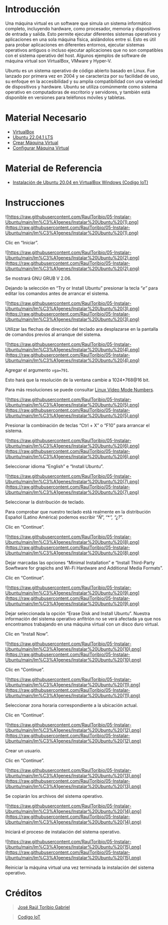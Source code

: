 # Introducción

Una máquina virtual es un software que simula un sistema informático completo, incluyendo hardware, como procesador, memoria y dispositivos de entrada y salida. Esto permite ejecutar diferentes sistemas operativos y aplicaciones en una sola máquina física, aislándolos entre sí. Esto es útil para probar aplicaciones en diferentes entornos, ejecutar sistemas operativos antiguos o incluso ejecutar aplicaciones que no son compatibles con el sistema operativo del host. Algunos ejemplos de software de máquina virtual son VirtualBox, VMware y Hyper-V.

Ubuntu es un sistema operativo de código abierto basado en Linux. Fue lanzado por primera vez en 2004 y se caracteriza por su facilidad de uso, su enfoque en la accesibilidad y su amplia compatibilidad con una variedad de dispositivos y hardware. Ubuntu se utiliza comúnmente como sistema operativo en computadoras de escritorio y servidores, y también está disponible en versiones para teléfonos móviles y tabletas.

# Material Necesario

- [VirtualBox](https://github.com/RaulToribio/01-Instalar-VirtualBox)
- [Ubuntu 22.04.1 LTS](https://github.com/RaulToribio/02-Descargar-Ubuntu)
- [Crear Máquina Virtual](https://github.com/RaulToribio/03-Crear-Maquina-Virtual)
- [Configurar Máquina Virtual](https://github.com/RaulToribio/04-Configurar-Maquina-Virtual)

# Material de Referencia

- [Instalación de Ubuntu 20.04 en VirtualBox Windows (Codigo IoT)](https://edu.codigoiot.com/course/view.php?id=812)

# Instrucciones

![https://raw.githubusercontent.com/RaulToribio/05-Instalar-Ubuntu/main/Im%C3%A1genes/Instalar%20Ubuntu%20(1).png](https://raw.githubusercontent.com/RaulToribio/05-Instalar-Ubuntu/main/Im%C3%A1genes/Instalar%20Ubuntu%20(1).png)

Clic en “Iniciar”.

![https://raw.githubusercontent.com/RaulToribio/05-Instalar-Ubuntu/main/Im%C3%A1genes/Instalar%20Ubuntu%20(2).png](https://raw.githubusercontent.com/RaulToribio/05-Instalar-Ubuntu/main/Im%C3%A1genes/Instalar%20Ubuntu%20(2).png)

Se mostrará GNU GRUB V 2.06.

Dejando la selección en “Try or Install Ubuntu” presionar la tecla “*e”* para editar los comandos antes de arrancar el sistema.

![https://raw.githubusercontent.com/RaulToribio/05-Instalar-Ubuntu/main/Im%C3%A1genes/Instalar%20Ubuntu%20(3).png](https://raw.githubusercontent.com/RaulToribio/05-Instalar-Ubuntu/main/Im%C3%A1genes/Instalar%20Ubuntu%20(3).png)

Utilizar las flechas de dirección del teclado ara desplazarse en la pantalla de comandos previos al arranque del sistema.

![https://raw.githubusercontent.com/RaulToribio/05-Instalar-Ubuntu/main/Im%C3%A1genes/Instalar%20Ubuntu%20(4).png](https://raw.githubusercontent.com/RaulToribio/05-Instalar-Ubuntu/main/Im%C3%A1genes/Instalar%20Ubuntu%20(4).png)

Agregar el argumento `vga=791`.

Esto hará que la resolución de la ventana cambie a 1024*768@16 bit.

Para más resoluciones se puede consultar [Linux Video Mode Numbers](https://en.wikipedia.org/wiki/VESA_BIOS_Extensions#Linux_video_mode_numbers).

![https://raw.githubusercontent.com/RaulToribio/05-Instalar-Ubuntu/main/Im%C3%A1genes/Instalar%20Ubuntu%20(5).png](https://raw.githubusercontent.com/RaulToribio/05-Instalar-Ubuntu/main/Im%C3%A1genes/Instalar%20Ubuntu%20(5).png)

Presionar la combinación de teclas “Ctrl + X” o “F10” para arrancar el sistema.

![https://raw.githubusercontent.com/RaulToribio/05-Instalar-Ubuntu/main/Im%C3%A1genes/Instalar%20Ubuntu%20(6).png](https://raw.githubusercontent.com/RaulToribio/05-Instalar-Ubuntu/main/Im%C3%A1genes/Instalar%20Ubuntu%20(6).png)

Seleccionar idioma “English” e “Install Ubuntu”.

![https://raw.githubusercontent.com/RaulToribio/05-Instalar-Ubuntu/main/Im%C3%A1genes/Instalar%20Ubuntu%20(7).png](https://raw.githubusercontent.com/RaulToribio/05-Instalar-Ubuntu/main/Im%C3%A1genes/Instalar%20Ubuntu%20(7).png)

Seleccionar la distribución de teclado.

Para comprobar que nuestro teclado está realmente en la distribución Español (Latino América) podemos escribir “*Ñ*”, “***”, “*¿?*”.

Clic en “Continue”.

![https://raw.githubusercontent.com/RaulToribio/05-Instalar-Ubuntu/main/Im%C3%A1genes/Instalar%20Ubuntu%20(8).png](https://raw.githubusercontent.com/RaulToribio/05-Instalar-Ubuntu/main/Im%C3%A1genes/Instalar%20Ubuntu%20(8).png)

Dejar marcadas las opciones “Minimal Installation” e “Install Third-Party Sowftware for grapichs and Wi-Fi Hardware and Additional Media Formats”.

Clic en “Continue”.

![https://raw.githubusercontent.com/RaulToribio/05-Instalar-Ubuntu/main/Im%C3%A1genes/Instalar%20Ubuntu%20(9).png](https://raw.githubusercontent.com/RaulToribio/05-Instalar-Ubuntu/main/Im%C3%A1genes/Instalar%20Ubuntu%20(9).png)

Dejar seleccionada la opción “Erase Disk and Install Ubuntu”. Nuestra información del sistema operativo anfitrión no se verá afectada ya que nos encontramos trabajando en una máquina virtual con un disco duro virtual.

Clic en “Install Now”.

![https://raw.githubusercontent.com/RaulToribio/05-Instalar-Ubuntu/main/Im%C3%A1genes/Instalar%20Ubuntu%20(10).png](https://raw.githubusercontent.com/RaulToribio/05-Instalar-Ubuntu/main/Im%C3%A1genes/Instalar%20Ubuntu%20(10).png)

Clic en “Continue”.

![https://raw.githubusercontent.com/RaulToribio/05-Instalar-Ubuntu/main/Im%C3%A1genes/Instalar%20Ubuntu%20(11).png](https://raw.githubusercontent.com/RaulToribio/05-Instalar-Ubuntu/main/Im%C3%A1genes/Instalar%20Ubuntu%20(11).png)

Seleccionar zona horaria correspondiente a la ubicación actual.

Clic en “Continue”.

![https://raw.githubusercontent.com/RaulToribio/05-Instalar-Ubuntu/main/Im%C3%A1genes/Instalar%20Ubuntu%20(12).png](https://raw.githubusercontent.com/RaulToribio/05-Instalar-Ubuntu/main/Im%C3%A1genes/Instalar%20Ubuntu%20(12).png)

Crear un usuario.

Clic en “Continue”.

![https://raw.githubusercontent.com/RaulToribio/05-Instalar-Ubuntu/main/Im%C3%A1genes/Instalar%20Ubuntu%20(13).png](https://raw.githubusercontent.com/RaulToribio/05-Instalar-Ubuntu/main/Im%C3%A1genes/Instalar%20Ubuntu%20(13).png)

Se copiarán los archivos del sistema operativo.

![https://raw.githubusercontent.com/RaulToribio/05-Instalar-Ubuntu/main/Im%C3%A1genes/Instalar%20Ubuntu%20(14).png](https://raw.githubusercontent.com/RaulToribio/05-Instalar-Ubuntu/main/Im%C3%A1genes/Instalar%20Ubuntu%20(14).png)

Iniciará el proceso de instalación del sistema operativo.

![https://raw.githubusercontent.com/RaulToribio/05-Instalar-Ubuntu/main/Im%C3%A1genes/Instalar%20Ubuntu%20(15).png](https://raw.githubusercontent.com/RaulToribio/05-Instalar-Ubuntu/main/Im%C3%A1genes/Instalar%20Ubuntu%20(15).png)

Reiniciar la máquina virtual una vez terminada la instalación del sistema operativo.

# Créditos

> [José Raúl Toribio Gabriel](https://github.com/RaulToribio)
> 

> [Codigo IoT](https://github.com/codigo-iot)
>
